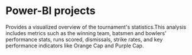 # Power-BI projects
Provides a visualized overview of the tournament's statistics.This analysis includes metrics such as the winning team, batsmen and bowlers' performance stats, runs scored, dismissals, strike rates, and key performance indicators like Orange Cap and Purple Cap.
